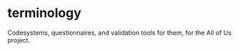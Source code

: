 # terminology
Codesystems, questionnaires, and validation tools for them, for the All of Us project.
